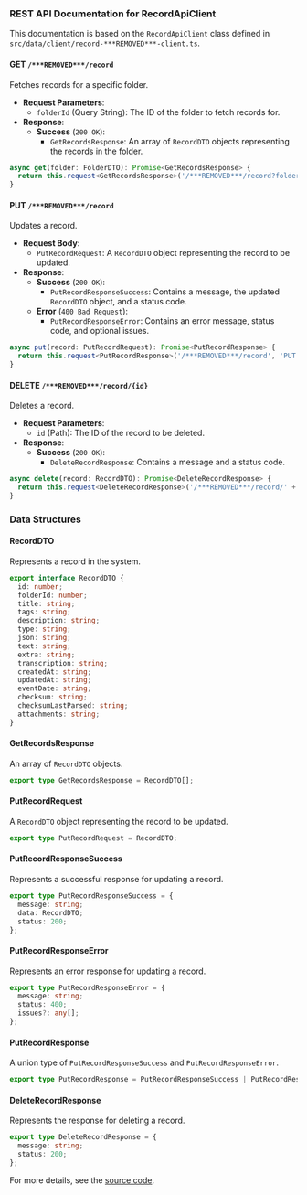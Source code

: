 ### REST API Documentation for RecordApiClient

This documentation is based on the `RecordApiClient` class defined in `src/data/client/record-***REMOVED***-client.ts`.

#### GET `/***REMOVED***/record`

Fetches records for a specific folder.

- **Request Parameters**:
  - `folderId` (Query String): The ID of the folder to fetch records for.
- **Response**:
  - **Success** (`200 OK`):
    - `GetRecordsResponse`: An array of `RecordDTO` objects representing the records in the folder.

```typescript
async get(folder: FolderDTO): Promise<GetRecordsResponse> {
  return this.request<GetRecordsResponse>('/***REMOVED***/record?folderId=' + folder?.id, 'GET', RecordDTOEncSettings) as Promise<GetRecordsResponse>;
}
```

#### PUT `/***REMOVED***/record`

Updates a record.

- **Request Body**: 
  - `PutRecordRequest`: A `RecordDTO` object representing the record to be updated.
- **Response**:
  - **Success** (`200 OK`):
    - `PutRecordResponseSuccess`: Contains a message, the updated `RecordDTO` object, and a status code.
  - **Error** (`400 Bad Request`):
    - `PutRecordResponseError`: Contains an error message, status code, and optional issues.

```typescript
async put(record: PutRecordRequest): Promise<PutRecordResponse> {
  return this.request<PutRecordResponse>('/***REMOVED***/record', 'PUT', RecordDTOEncSettings, record) as Promise<PutRecordResponse>;
}
```

#### DELETE `/***REMOVED***/record/{id}`

Deletes a record.

- **Request Parameters**:
  - `id` (Path): The ID of the record to be deleted.
- **Response**:
  - **Success** (`200 OK`):
    - `DeleteRecordResponse`: Contains a message and a status code.

```typescript
async delete(record: RecordDTO): Promise<DeleteRecordResponse> {
  return this.request<DeleteRecordResponse>('/***REMOVED***/record/' + record.id, 'DELETE', { ecnryptedFields: [] }) as Promise<DeleteRecordResponse>;
}
```

### Data Structures

#### RecordDTO

Represents a record in the system.

```typescript
export interface RecordDTO {
  id: number;
  folderId: number;
  title: string;
  tags: string;
  description: string;
  type: string;
  json: string;
  text: string;
  extra: string;
  transcription: string;
  createdAt: string;
  updatedAt: string;
  eventDate: string;
  checksum: string;
  checksumLastParsed: string;
  attachments: string;
}
```

#### GetRecordsResponse

An array of `RecordDTO` objects.

```typescript
export type GetRecordsResponse = RecordDTO[];
```

#### PutRecordRequest

A `RecordDTO` object representing the record to be updated.

```typescript
export type PutRecordRequest = RecordDTO;
```

#### PutRecordResponseSuccess

Represents a successful response for updating a record.

```typescript
export type PutRecordResponseSuccess = {
  message: string;
  data: RecordDTO;
  status: 200;
};
```

#### PutRecordResponseError

Represents an error response for updating a record.

```typescript
export type PutRecordResponseError = {
  message: string;
  status: 400;
  issues?: any[];
};
```

#### PutRecordResponse

A union type of `PutRecordResponseSuccess` and `PutRecordResponseError`.

```typescript
export type PutRecordResponse = PutRecordResponseSuccess | PutRecordResponseError;
```

#### DeleteRecordResponse

Represents the response for deleting a record.

```typescript
export type DeleteRecordResponse = {
  message: string;
  status: 200;
};
```

For more details, see the [source code](https://github.com/CatchTheTornado/doctor-dok/blob/main/src/data/client/record-***REMOVED***-client.ts).